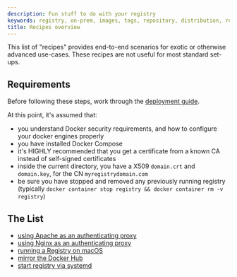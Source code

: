 ```yaml
---
description: Fun stuff to do with your registry
keywords: registry, on-prem, images, tags, repository, distribution, recipes, advanced
title: Recipes overview
---
```


This list of "recipes" provides end-to-end scenarios for exotic or otherwise advanced use-cases.
These recipes are not useful for most standard set-ups.

## Requirements

Before following these steps, work through the [deployment guide](../about/deploying).

At this point, it's assumed that:

 * you understand Docker security requirements, and how to configure your docker engines properly
 * you have installed Docker Compose
 * it's HIGHLY recommended that you get a certificate from a known CA instead of self-signed certificates
 * inside the current directory, you have a X509 `domain.crt` and `domain.key`, for the CN `myregistrydomain.com`
 * be sure you have stopped and removed any previously running registry (typically `docker container stop registry && docker container rm -v registry`)

## The List

 * [using Apache as an authenticating proxy](apache)
 * [using Nginx as an authenticating proxy](nginx)
 * [running a Registry on macOS](osx-setup-guide)
 * [mirror the Docker Hub](mirror)
 * [start registry via systemd](systemd)
